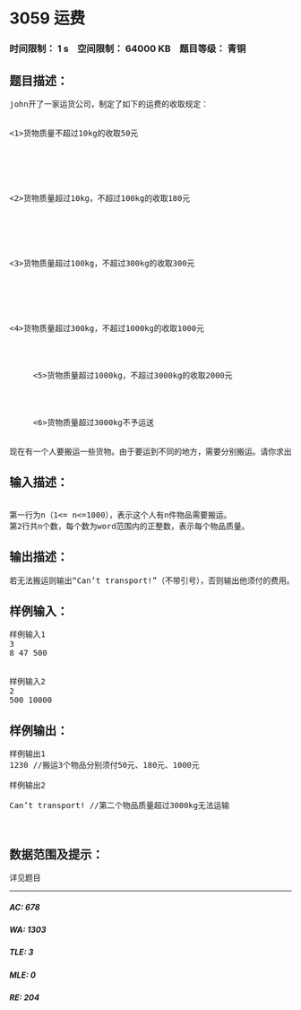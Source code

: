 # 3059 运费   
### 时间限制： 1 s&nbsp;&nbsp;&nbsp;&nbsp;空间限制： 64000 KB&nbsp;&nbsp;&nbsp;&nbsp;题目等级： 青铜  
## 题目描述：  

<pre>
john开了一家运货公司，制定了如下的运费的收取规定：
  

<1>货物质量不超过10kg的收取50元
  

  

  

<2>货物质量超过10kg，不超过100kg的收取180元
  

  

  

<3>货物质量超过100kg，不超过300kg的收取300元
  

  

  

<4>货物质量超过300kg，不超过1000kg的收取1000元
  

  

     <5>货物质量超过1000kg，不超过3000kg的收取2000元
  

  

     <6>货物质量超过3000kg不予运送
  

现在有一个人要搬运一些货物。由于要运到不同的地方，需要分别搬运。请你求出搬运这些东西他共需付多少钱？
</pre>
  
  
## 输入描述：  

<pre>
 
第一行为n（1<= n<=1000），表示这个人有n件物品需要搬运。
第2行共n个数，每个数为word范围内的正整数，表示每个物品质量。
</pre>
  
  
## 输出描述：  

<pre>
若无法搬运则输出“Can’t transport!”（不带引号），否则输出他须付的费用。
</pre>
  
  
## 样例输入：  

<pre>
样例输入1
3
8 47 500
 
 
样例输入2
2
500 10000
</pre>
  
  
## 样例输出：  

<pre>
样例输出1
1230 //搬运3个物品分别须付50元、180元、1000元
 
样例输出2
 
Can’t transport! //第二个物品质量超过3000kg无法运输
  

</pre>
  
  
## 数据范围及提示：  

<pre>
详见题目
</pre>
  
  
***  

##### AC: 678  
##### WA: 1303  
##### TLE: 3  
##### MLE: 0  
##### RE: 204  
